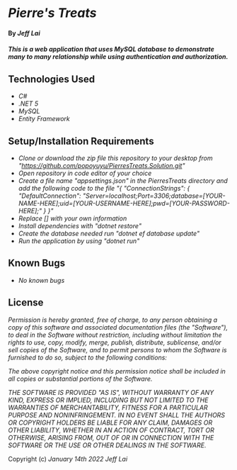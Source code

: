 # _Pierre's Treats_

#### By _**Jeff Lai**_

#### _This is a web application that uses MySQL database to demonstrate many to many relationship while using authentication and authorization._

## Technologies Used

* _C#_
* _.NET 5_
* _MySQL_
* _Entity Framework_


## Setup/Installation Requirements

* _Clone or download the zip file this repository to your desktop from "https://github.com/popoyuyu/PierresTreats.Solution.git"_
* _Open repository in code editor of your choice_
* _Create a file name "appsettings.json" in the PierresTreats directory and add the following code to the file "{
  "ConnectionStrings": {
      "DefaultConnection": "Server=localhost;Port=3306;database=[YOUR-NAME-HERE];uid=[YOUR-USERNAME-HERE];pwd=[YOUR-PASSWORD-HERE];"
  }
}"_
* _Replace [] with your own information_
* _Install dependencies with "dotnet restore"_
* _Create the database needed run "dotnet ef database update"_
* _Run the application by using "dotnet run"_

## Known Bugs

* _No known bugs_

## License

_Permission is hereby granted, free of charge, to any person obtaining a copy
of this software and associated documentation files (the "Software"), to deal
in the Software without restriction, including without limitation the rights
to use, copy, modify, merge, publish, distribute, sublicense, and/or sell
copies of the Software, and to permit persons to whom the Software is
furnished to do so, subject to the following conditions:_

_The above copyright notice and this permission notice shall be included in all
copies or substantial portions of the Software._

_THE SOFTWARE IS PROVIDED "AS IS", WITHOUT WARRANTY OF ANY KIND, EXPRESS OR
IMPLIED, INCLUDING BUT NOT LIMITED TO THE WARRANTIES OF MERCHANTABILITY,
FITNESS FOR A PARTICULAR PURPOSE AND NONINFRINGEMENT. IN NO EVENT SHALL THE
AUTHORS OR COPYRIGHT HOLDERS BE LIABLE FOR ANY CLAIM, DAMAGES OR OTHER
LIABILITY, WHETHER IN AN ACTION OF CONTRACT, TORT OR OTHERWISE, ARISING FROM,
OUT OF OR IN CONNECTION WITH THE SOFTWARE OR THE USE OR OTHER DEALINGS IN THE
SOFTWARE._


Copyright (c) _January 14th 2022_ _Jeff Lai_